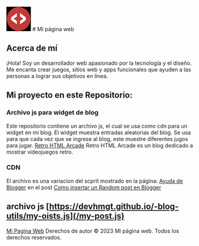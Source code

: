 ![Logo de la página](assets/favicon.png) # Mi página web

## Acerca de mí

¡Hola! Soy un desarrollador web apasionado por la tecnología y el diseño. Me encanta crear juegos, sitios web y apps funcionales que ayuden a las personas a lograr sus objetivos en línea.

## Mi proyecto en este Repositorio:

### Archivo js para widget de blog

Este repositorio contiene un archivo js, el cual se usa como cdn para un widget en mi blog. El widget muestra entradas aleatorias del blog. Se usa para que cada vez que se ingrese al blog, este muestre diferentes jugos para jugar. [Retro HTML Arcade](https://retrohtmlarcade.blogspot.com/)  Retro HTML Arcade es un blog dedicado a mostrar videojuegos retro.


### CDN

El archivo es una variacion del scprit mostrado en la página: [Ayuda de Blogger](www.ayudadeblogger.com) en el post [Como insertar un Random post en Blogger](https://www.ayudadeblogger.com/2014/11/como-insertar-un-random-post-en-blogger.html)

archivo js [https://devhmgt.github.io/-blog-utils/my-oists.js](/my-post.js)
---
[Mi Pagina Web](https://devhmgt.github.io/my-blog-utils/)
Derechos de autor © 2023 Mi página web. Todos los derechos reservados.

